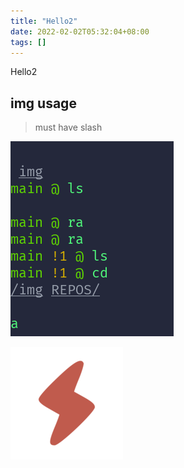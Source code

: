 ```yaml
---
title: "Hello2"
date: 2022-02-02T05:32:04+08:00
tags: []
---
```


Hello2
<!--<img src="https://source.unsplash.com/random" width=""/>-->
<!--more-->


## img usage

> must have slash

![hemo](/test2.png)

![Local Picture](/apple-touch-icon.png "Local Picture")

<div style="text-align:center">
<img src="" style="align:center" width="200"/>
</div>
